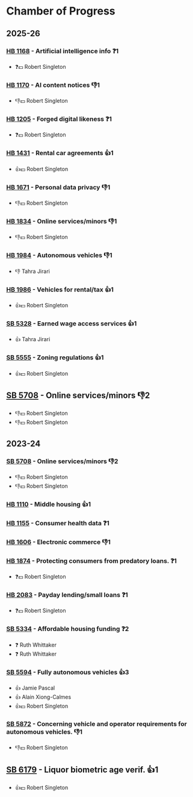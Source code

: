 # Chamber of Progress
## 2025-26

### [HB 1168](/bill/2025-26/hb/1168/) - Artificial intelligence info   ❓1
* ❓💵 Robert Singleton

### [HB 1170](/bill/2025-26/hb/1170/) - AI content notices  👎1 
* 👎💵 Robert Singleton

### [HB 1205](/bill/2025-26/hb/1205/) - Forged digital likeness   ❓1
* ❓💵 Robert Singleton

### [HB 1431](/bill/2025-26/hb/1431/) - Rental car agreements 👍1  
* 👍💵 Robert Singleton

### [HB 1671](/bill/2025-26/hb/1671/) - Personal data privacy  👎1 
* 👎💵 Robert Singleton

### [HB 1834](/bill/2025-26/hb/1834/) - Online services/minors  👎1 
* 👎💵 Robert Singleton

### [HB 1984](/bill/2025-26/hb/1984/) - Autonomous vehicles  👎1 
* 👎 Tahra Jirari

### [HB 1986](/bill/2025-26/hb/1986/) - Vehicles for rental/tax 👍1  
* 👍💵 Robert Singleton

### [SB 5328](/bill/2025-26/sb/5328/) - Earned wage access services 👍1  
* 👍 Tahra Jirari

### [SB 5555](/bill/2025-26/sb/5555/) - Zoning regulations 👍1  
* 👍💵 Robert Singleton

## [SB 5708](/bill/2025-26/sb/5708/) - Online services/minors  👎2 
* 👎💵 Robert Singleton
* 👎💵 Robert Singleton

## 2023-24

### [SB 5708](/bill/2023-24/sb/5708/) - Online services/minors  👎2 
* 👎💵 Robert Singleton
* 👎💵 Robert Singleton

### [HB 1110](/bill/2023-24/hb/1110/) - Middle housing 👍1  

### [HB 1155](/bill/2023-24/hb/1155/) - Consumer health data   ❓1

### [HB 1606](/bill/2023-24/hb/1606/) - Electronic commerce  👎1 

### [HB 1874](/bill/2023-24/hb/1874/) - Protecting consumers from predatory loans.   ❓1
* ❓💵 Robert Singleton

### [HB 2083](/bill/2023-24/hb/2083/) - Payday lending/small loans   ❓1
* ❓💵 Robert Singleton

### [SB 5334](/bill/2023-24/sb/5334/) - Affordable housing funding   ❓2
* ❓ Ruth Whittaker
* ❓ Ruth Whittaker

### [SB 5594](/bill/2023-24/sb/5594/) - Fully autonomous vehicles 👍3  
* 👍 Jamie Pascal
* 👍 Alain Xiong-Calmes
* 👍💵 Robert Singleton

### [SB 5872](/bill/2023-24/sb/5872/) - Concerning vehicle and operator requirements for autonomous vehicles.  👎1 
* 👎💵 Robert Singleton

## [SB 6179](/bill/2023-24/sb/6179/) - Liquor biometric age verif. 👍1  
* 👍💵 Robert Singleton
